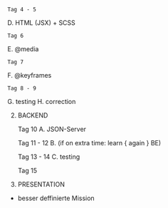     Tag 4 - 5
D.  HTML (JSX) + SCSS
    
    Tag 6
E.  @media
    
    Tag 7
F.  @keyframes
    
    Tag 8 - 9
G.  testing
H.  correction

2.  BACKEND

    Tag 10
A.  JSON-Server

    Tag 11 - 12
B.  (if on extra time: learn { again } BE)

    Tag 13 - 14 
C.  testing

    Tag 15
3. PRESENTATION

- besser deffinierte Mission